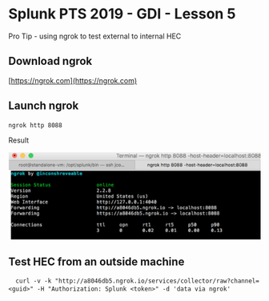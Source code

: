# Splunk PTS 2019 - GDI - Lesson 5

Pro Tip - using ngrok to test external to internal HEC

## Download ngrok
[https://ngrok.com](https://ngrok.com)

## Launch ngrok
    ngrok http 8088

Result

![ngrok result](https://github.com/JasonConger/Splunk-PTS-2019/raw/master/images/ngrok.png "ngrok result")

## Test HEC from an outside machine
      curl -v -k "http://a8046db5.ngrok.io/services/collector/raw?channel=<guid>" -H "Authorization: Splunk <token>" -d 'data via ngrok'
